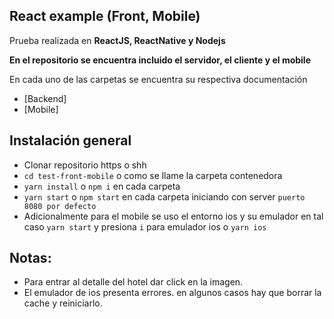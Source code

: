 ## React example (Front, Mobile)

Prueba realizada en **ReactJS, ReactNative y Nodejs**

**En el repositorio se encuentra incluido el servidor, el cliente y el mobile**

En cada uno de las carpetas se encuentra su respectiva documentación

* [Backend]
* [Mobile]

## Instalación general
* Clonar repositorio https o shh
* `cd test-front-mobile` o como se llame la carpeta contenedora
* `yarn install` o `npm i` en cada carpeta
* `yarn start` o `npm start` en cada carpeta iniciando con server `puerto 8080 por defecto`
* Adicionalmente para el mobile se uso el entorno ios y su emulador en tal caso `yarn start` y presiona `i` para emulador ios o `yarn ios`


## Notas:
* Para entrar al detalle del hotel dar click en la imagen.
* El emulador de ios presenta errores. en algunos casos hay que borrar la cache y reiniciarlo.
